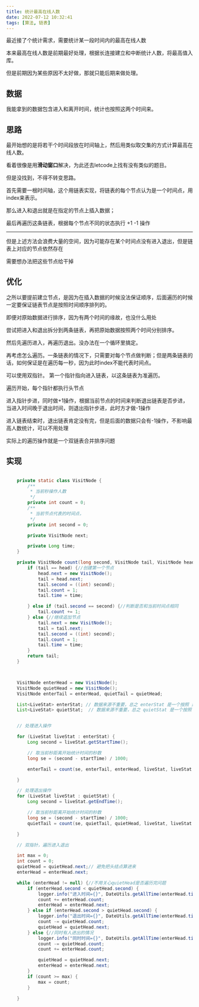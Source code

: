 ```yaml
---
title: 统计最高在线人数
date: 2022-07-12 10:32:41
tags: [算法, 链表]
---
```


最近接了个统计需求，需要统计某一段时间内的最高在线人数


<!-- more -->



本来最高在线人数是前期最好处理，根据长连接建立和中断统计人数，将最高值入库。

但是前期因为某些原因不太好做，那就只能后期来做处理。

## 数据


我能拿到的数据包含进入和离开时间，统计也按照这两个时间来。

## 思路

最开始想的是将若干个时间段放在时间轴上，然后用类似取交集的方式计算最高在线人数。


看着很像是用**滑动窗口**解决，为此还去letcode上找有没有类似的题目。

但是没找到，不得不转变思路。


首先需要一根时间轴，这个用链表实现，将链表的每个节点认为是一个时间点，用index来表示。

那么进入和退出就是在指定的节点上插入数据；

最后再遍历这条链表，根据每个节点不同的状态执行 +1 -1 操作

----

但是上述方法会浪费大量的空间，因为可能存在某个时间点没有进入退出，但是链表上对应的节点依然存在

需要想办法把这些节点给干掉

## 优化

之所以要提前建立节点，是因为在插入数据的时候没法保证顺序，后面遍历的时候一定要保证链表节点是按照时间顺序排列的。

即便对原始数据进行排序，因为有两个时间的缘故，也没什么用处

 尝试把进入和退出拆分到两条链表，再把原始数据按照两个时间分别排序。

然后先遍历进入，再遍历退出。没办法在一个循环里搞定。

再考虑怎么遍历。一条链表的情况下，只需要对每个节点做判断；但是两条链表的话，如何保证是在遍历每一秒，因为此时index不能代表时间点。



可以使用双指针。
第一个指针指向进入链表，以这条链表为准遍历。

遍历开始，每个指针都执行头节点

进入指针步进，同时做+1操作，根据当前节点的时间来判断退出链表是否步进，当进入时间晚于退出时间，则退出指针步进，此时方才做-1操作

进入链表结束时，退出链表肯定没有完，但是后面的数据只会有-1操作，不影响最高人数统计，可以不用处理

实际上的遍历操作就是一个双链表合并排序问题


## 实现

```java

    private static class VisitNode {
        /**
         * 当前秒操作人数
         */
        private int count = 0;
        /**
         * 当前节点代表的时间点，
         */
        private int second = 0;

        private VisitNode next;

        private Long time;
    }

    private VisitNode count(long second, VisitNode tail, VisitNode head, LiveStat s, long time) {
        if (tail == head) {//创建第一个节点
            head.next = new VisitNode();
            tail = head.next;
            tail.second = ((int) second);
            tail.count = 1;
            tail.time = time;

        } else if (tail.second == second) {//判断是否和当前时间点相同
            tail.count += 1;
        } else {//继续追加节点
            tail.next = new VisitNode();
            tail = tail.next;
            tail.second = ((int) second);
            tail.count = 1;
            tail.time = time;
        }
        return tail;
    }



    VisitNode enterHead = new VisitNode();
    VisitNode quietHead = new VisitNode();
    VisitNode enterTail = enterHead, quietTail = quietHead;

    List<LiveStat> enterStat; // 数据来源不重要，总之 enterStat 是一个按照 进入时间 排好序的数据
    List<LiveStat> quietStat;  // 数据来源不重要，总之 quietStat 是一个按照 退出时间 排好序的数据


    // 处理进入操作

    for (LiveStat liveStat : enterStat) {
        Long second = liveStat.getStartTime();

        // 取当前秒距离开始统计时间的秒数
        long se = (second - startTime) / 1000;

        enterTail = count(se, enterTail, enterHead, liveStat, liveStat.getStartTime());

    }

    // 处理退出操作
    for (LiveStat liveStat : quietStat) {
        Long second = liveStat.getEndTime();

        // 取当前秒距离开始统计时间的秒数
        long se = (second - startTime) / 1000;
        quietTail = count(se, quietTail, quietHead, liveStat, liveStat.getEndTime());

    }

    // 双指针，遍历进入退出

    int max = 0;
    int count = 0;
    quietHead = quietHead.next;// 避免把头结点算进来
    enterHead = enterHead.next;

    while (enterHead != null) {//不用关心quietHead是否遍历完问题
        if (enterHead.second < quietHead.second) {
            logger.info("进入时间={}", DateUtils.getAllTime(enterHead.time));
            count += enterHead.count;
            enterHead = enterHead.next;
        } else if (enterHead.second > quietHead.second) {
            logger.info("退出时间={}", DateUtils.getAllTime(enterHead.time));
            count -= quietHead.count;
            quietHead = quietHead.next;
        } else {//同时有人进出的情况
            logger.info("同时时间={}", DateUtils.getAllTime(enterHead.time));
            count -= quietHead.count;
            count += enterHead.count;

            quietHead = quietHead.next;
            enterHead = enterHead.next;
        }
        if (count >= max) {
            max = count;
        }

    }


```

